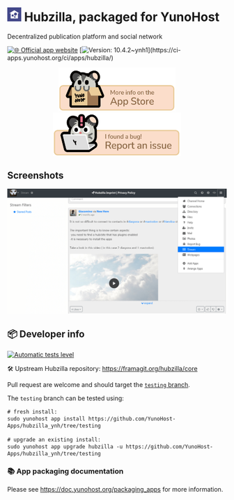 <!--
N.B.: This README was automatically generated by <https://github.com/YunoHost/apps_tools/blob/main/readme_generator>
It shall NOT be edited by hand.
-->

<h1>
  <img src="https://raw.githubusercontent.com/YunoHost/apps/main/logos/hubzilla.png" width="32px" alt="Logo of Hubzilla">
  Hubzilla, packaged for YunoHost
</h1>

Decentralized publication platform and social network

[![🌐 Official app website](https://img.shields.io/badge/Official_app_website-darkgreen?style=for-the-badge)](https://hubzilla.org)
[![Version: 10.4.2~ynh1](https://img.shields.io/badge/Version-10.4.2~ynh1-rgba(0,150,0,1)?style=for-the-badge)](https://ci-apps.yunohost.org/ci/apps/hubzilla/)

<div align="center">
<a href="https://apps.yunohost.org/app/hubzilla"><img height="100px" src="https://github.com/YunoHost/yunohost-artwork/raw/refs/heads/main/badges/neopossum-badges/badge_more_info_on_the_appstore.svg"/></a>
<a href="https://github.com/YunoHost-Apps/hubzilla_ynh/issues"><img height="100px" src="https://github.com/YunoHost/yunohost-artwork/raw/refs/heads/main/badges/neopossum-badges/badge_report_an_issue.svg"/></a>
</div>


## Screenshots
![Screenshot of Hubzilla](./doc/screenshots/hubzilla-1.png)

## 📦 Developer info

[![Automatic tests level](https://apps.yunohost.org/badge/cilevel/hubzilla)](https://ci-apps.yunohost.org/ci/apps/hubzilla/)

🛠️ Upstream Hubzilla repository: <https://framagit.org/hubzilla/core>

Pull request are welcome and should target the [`testing` branch](https://github.com/YunoHost-Apps/hubzilla_ynh/tree/testing).

The `testing` branch can be tested using:
```
# fresh install:
sudo yunohost app install https://github.com/YunoHost-Apps/hubzilla_ynh/tree/testing

# upgrade an existing install:
sudo yunohost app upgrade hubzilla -u https://github.com/YunoHost-Apps/hubzilla_ynh/tree/testing
```

### 📚 App packaging documentation

Please see <https://doc.yunohost.org/packaging_apps> for more information.